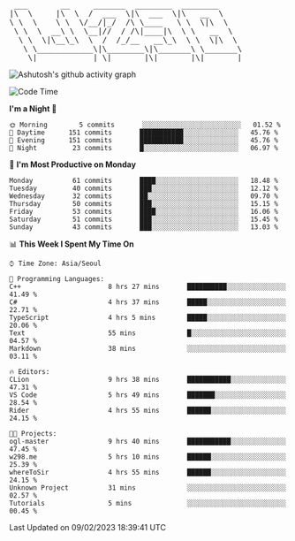 <pre>
 ___       __     _______  ________  ________     
|\  \     |\  \  /  ___  \|\  ___  \|\   __  \    
\ \  \    \ \  \/__/|_/  /\ \____   \ \  \|\  \   
 \ \  \  __\ \  \__|//  / /\|____|\  \ \   __  \  
  \ \  \|\__\_\  \  /  /_/__   __\_\  \ \  \|\  \ 
   \ \____________\|\________\|\_______\ \_______\
    \|____________| \|_______|\|_______|\|_______|                                 
</pre>

![Ashutosh's github activity graph](https://github-readme-activity-graph.cyclic.app/graph?username=w298&theme=github-compact&hide_title=true&radius=8&area=true)

<!--START_SECTION:waka-->
![Code Time](http://img.shields.io/badge/Code%20Time-613%20hrs%2036%20mins-blue)

**I'm a Night 🦉** 

```text
🌞 Morning        5 commits       ░░░░░░░░░░░░░░░░░░░░░░░░░   01.52 % 
🌆 Daytime      151 commits       ███████████░░░░░░░░░░░░░░   45.76 % 
🌃 Evening      151 commits       ███████████░░░░░░░░░░░░░░   45.76 % 
🌙 Night         23 commits       █░░░░░░░░░░░░░░░░░░░░░░░░   06.97 % 

```
📅 **I'm Most Productive on Monday** 

```text
Monday          61 commits       ████░░░░░░░░░░░░░░░░░░░░░   18.48 % 
Tuesday         40 commits       ███░░░░░░░░░░░░░░░░░░░░░░   12.12 % 
Wednesday       32 commits       ██░░░░░░░░░░░░░░░░░░░░░░░   09.70 % 
Thursday        50 commits       ███░░░░░░░░░░░░░░░░░░░░░░   15.15 % 
Friday          53 commits       ████░░░░░░░░░░░░░░░░░░░░░   16.06 % 
Saturday        51 commits       ███░░░░░░░░░░░░░░░░░░░░░░   15.45 % 
Sunday          43 commits       ███░░░░░░░░░░░░░░░░░░░░░░   13.03 % 

```


📊 **This Week I Spent My Time On** 

```text
⌚︎ Time Zone: Asia/Seoul

💬 Programming Languages: 
C++                      8 hrs 27 mins       ██████████░░░░░░░░░░░░░░░   41.49 % 
C#                       4 hrs 37 mins       █████░░░░░░░░░░░░░░░░░░░░   22.71 % 
TypeScript               4 hrs 5 mins        █████░░░░░░░░░░░░░░░░░░░░   20.06 % 
Text                     55 mins             █░░░░░░░░░░░░░░░░░░░░░░░░   04.57 % 
Markdown                 38 mins             ░░░░░░░░░░░░░░░░░░░░░░░░░   03.11 % 

🔥 Editors: 
CLion                    9 hrs 38 mins       ███████████░░░░░░░░░░░░░░   47.31 % 
VS Code                  5 hrs 49 mins       ███████░░░░░░░░░░░░░░░░░░   28.54 % 
Rider                    4 hrs 55 mins       ██████░░░░░░░░░░░░░░░░░░░   24.15 % 

🐱‍💻 Projects: 
ogl-master               9 hrs 40 mins       ███████████░░░░░░░░░░░░░░   47.45 % 
w298.me                  5 hrs 10 mins       ██████░░░░░░░░░░░░░░░░░░░   25.39 % 
whereToSir               4 hrs 55 mins       ██████░░░░░░░░░░░░░░░░░░░   24.15 % 
Unknown Project          31 mins             ░░░░░░░░░░░░░░░░░░░░░░░░░   02.57 % 
Tutorials                5 mins              ░░░░░░░░░░░░░░░░░░░░░░░░░   00.45 % 

```


 Last Updated on 09/02/2023 18:39:41 UTC
<!--END_SECTION:waka-->
